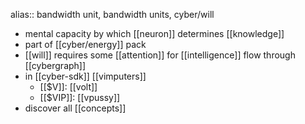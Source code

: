 alias:: bandwidth unit, bandwidth units, cyber/will

- mental capacity by which [[neuron]] determines [[knowledge]]
- part of [[cyber/energy]] pack
- [[will]] requires some [[attention]] for [[intelligence]] flow through [[cybergraph]]
- in [[cyber-sdk]] [[vimputers]]
	- [[$V]]: [[volt]]
	- [[$VIP]]: [[vpussy]]
- discover all [[concepts]]